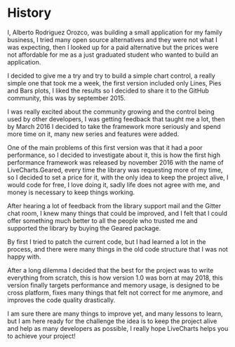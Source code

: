 # History

I, Alberto Rodriguez Orozco, was building a small application for my family business, I tried many open source alternatives and they were not what I was expecting, then I looked up for a paid alternative but the prices were not affordable for me as a just graduated student who wanted to build an application.

I decided to give me a try and try to build a simple chart control, a really simple one that took me a week, the first version included only Lines, Pies and Bars plots, I liked the results so I decided to share it to the GitHub community, this was by september 2015.

I was really excited about the community growing and the control being used by other developers, I was getting feedback that taught me a lot, then by March 2016 I decided to take the framework more seriously and spend more time on it, many new series and features were added.

One of the main problems of this first version was that it had a poor performance, so I decided to investigate about it, this is how the first high performance framework was released by november 2016 with the name of LiveCharts.Geared, every time the library was requesting more of my time, so I decided to set a price for it, with the only idea to keep the project alive, I would code for free, I love doing it, sadly life does not agree with me, and money is necessary to keep things working.

After hearing a lot of feedback from the library support mail and the Gitter chat room, I knew many things that could be improved, and I felt that I could offer something much better to all the people who trusted me and supported the library by buying the Geared package.

By first I tried to patch the current code, but I had learned a lot in the process, and there were many things in the old code structure that I was not happy with.

After a long dilemma I decided that the best for the project was to write everything from scratch, this is how version 1.0 was born at may 2018, this version finally targets performance and memory usage, is designed to be cross platform, fixes many things that felt not correct for me anymore,  and improves the code quality drastically.

I am sure there are many things to improve yet, and many lessons to learn, but I am here ready for the challenge the idea is to keep the project alive and help as many developers as possible, I really hope LiveCharts helps you to achieve your project!